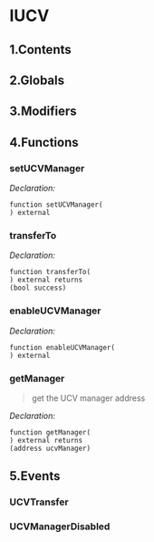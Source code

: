 # IUCV





## 1.Contents
<!-- START doctoc -->
<!-- END doctoc -->

## 2.Globals

## 3.Modifiers

## 4.Functions

### setUCVManager



*Declaration:*
```solidity
function setUCVManager(
) external
```




### transferTo



*Declaration:*
```solidity
function transferTo(
) external returns
(bool success)
```




### enableUCVManager



*Declaration:*
```solidity
function enableUCVManager(
) external
```




### getManager

> get the UCV manager address

*Declaration:*
```solidity
function getManager(
) external returns
(address ucvManager)
```




## 5.Events
### UCVTransfer





### UCVManagerDisabled





